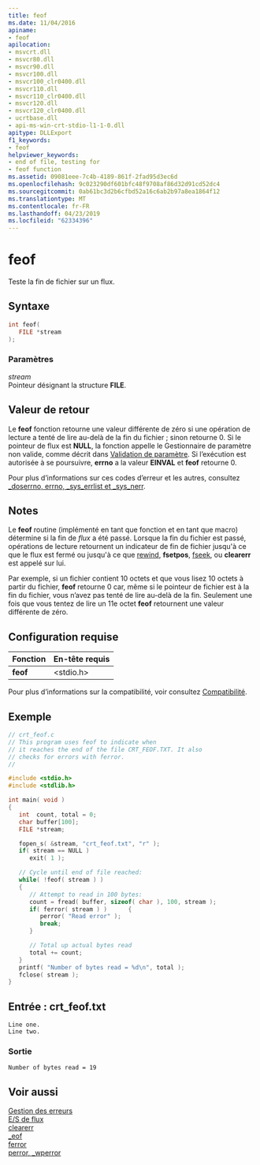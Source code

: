 ```yaml
---
title: feof
ms.date: 11/04/2016
apiname:
- feof
apilocation:
- msvcrt.dll
- msvcr80.dll
- msvcr90.dll
- msvcr100.dll
- msvcr100_clr0400.dll
- msvcr110.dll
- msvcr110_clr0400.dll
- msvcr120.dll
- msvcr120_clr0400.dll
- ucrtbase.dll
- api-ms-win-crt-stdio-l1-1-0.dll
apitype: DLLExport
f1_keywords:
- feof
helpviewer_keywords:
- end of file, testing for
- feof function
ms.assetid: 09081eee-7c4b-4189-861f-2fad95d3ec6d
ms.openlocfilehash: 9c023290df601bfc48f9708af86d32d91cd52dc4
ms.sourcegitcommit: 0ab61bc3d2b6cfbd52a16c6ab2b97a8ea1864f12
ms.translationtype: MT
ms.contentlocale: fr-FR
ms.lasthandoff: 04/23/2019
ms.locfileid: "62334396"
---
```

# <a name="feof"></a>feof

Teste la fin de fichier sur un flux.

## <a name="syntax"></a>Syntaxe

```C
int feof(
   FILE *stream
);
```

### <a name="parameters"></a>Paramètres

*stream*<br/>
Pointeur désignant la structure **FILE**.

## <a name="return-value"></a>Valeur de retour

Le **feof** fonction retourne une valeur différente de zéro si une opération de lecture a tenté de lire au-delà de la fin du fichier ; sinon retourne 0. Si le pointeur de flux est **NULL**, la fonction appelle le Gestionnaire de paramètre non valide, comme décrit dans [Validation de paramètre](../../c-runtime-library/parameter-validation.md). Si l’exécution est autorisée à se poursuivre, **errno** a la valeur **EINVAL** et **feof** retourne 0.

Pour plus d’informations sur ces codes d’erreur et les autres, consultez [_doserrno, errno, _sys_errlist et _sys_nerr](../../c-runtime-library/errno-doserrno-sys-errlist-and-sys-nerr.md).

## <a name="remarks"></a>Notes

Le **feof** routine (implémenté en tant que fonction et en tant que macro) détermine si la fin de *flux* a été passé. Lorsque la fin du fichier est passé, opérations de lecture retournent un indicateur de fin de fichier jusqu'à ce que le flux est fermé ou jusqu'à ce que [rewind](rewind.md), **fsetpos**, [fseek](fseek-fseeki64.md), ou  **clearerr** est appelé sur lui.

Par exemple, si un fichier contient 10 octets et que vous lisez 10 octets à partir du fichier, **feof** retourne 0 car, même si le pointeur de fichier est à la fin du fichier, vous n’avez pas tenté de lire au-delà de la fin. Seulement une fois que vous tentez de lire un 11e octet **feof** retournent une valeur différente de zéro.

## <a name="requirements"></a>Configuration requise

|Fonction|En-tête requis|
|--------------|---------------------|
|**feof**|\<stdio.h>|

Pour plus d’informations sur la compatibilité, voir consultez [Compatibilité](../../c-runtime-library/compatibility.md).

## <a name="example"></a>Exemple

```C
// crt_feof.c
// This program uses feof to indicate when
// it reaches the end of the file CRT_FEOF.TXT. It also
// checks for errors with ferror.
//

#include <stdio.h>
#include <stdlib.h>

int main( void )
{
   int  count, total = 0;
   char buffer[100];
   FILE *stream;

   fopen_s( &stream, "crt_feof.txt", "r" );
   if( stream == NULL )
      exit( 1 );

   // Cycle until end of file reached:
   while( !feof( stream ) )
   {
      // Attempt to read in 100 bytes:
      count = fread( buffer, sizeof( char ), 100, stream );
      if( ferror( stream ) )      {
         perror( "Read error" );
         break;
      }

      // Total up actual bytes read
      total += count;
   }
   printf( "Number of bytes read = %d\n", total );
   fclose( stream );
}
```

## <a name="input-crtfeoftxt"></a>Entrée : crt_feof.txt

```Input
Line one.
Line two.
```

### <a name="output"></a>Sortie

```Output
Number of bytes read = 19
```

## <a name="see-also"></a>Voir aussi

[Gestion des erreurs](../../c-runtime-library/error-handling-crt.md)<br/>
[E/S de flux](../../c-runtime-library/stream-i-o.md)<br/>
[clearerr](clearerr.md)<br/>
[_eof](eof.md)<br/>
[ferror](ferror.md)<br/>
[perror, _wperror](perror-wperror.md)<br/>
